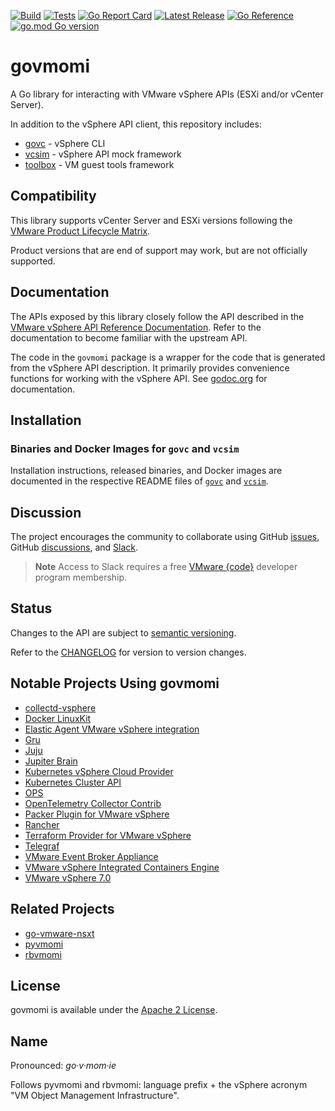 <!-- markdownlint-disable first-line-h1 no-inline-html -->

[![Build](https://github.com/zhengkes/govmomi/actions/workflows/govmomi-build.yaml/badge.svg)][ci-build]
[![Tests](https://github.com/zhengkes/govmomi/actions/workflows/govmomi-go-tests.yaml/badge.svg)][ci-tests]
[![Go Report Card](https://goreportcard.com/badge/github.com/zhengkes/govmomi)][go-report-card]
[![Latest Release](https://img.shields.io/github/release/vmware/govmomi.svg?logo=github&style=flat-square)][latest-release]
[![Go Reference](https://pkg.go.dev/badge/github.com/zhengkes/govmomi.svg)][go-reference]
[![go.mod Go version](https://img.shields.io/github/go-mod/go-version/vmware/govmomi)][go-version]

# govmomi

A Go library for interacting with VMware vSphere APIs (ESXi and/or vCenter Server).

In addition to the vSphere API client, this repository includes:

* [govc][govc] - vSphere CLI
* [vcsim][vcsim] - vSphere API mock framework
* [toolbox][toolbox] - VM guest tools framework

## Compatibility

This library supports vCenter Server and ESXi versions following the [VMware Product Lifecycle Matrix][reference-lifecycle].

Product versions that are end of support may work, but are not officially supported.

## Documentation

The APIs exposed by this library closely follow the API described in the [VMware vSphere API Reference Documentation][reference-api]. Refer to the documentation to become familiar with the upstream API.

The code in the `govmomi` package is a wrapper for the code that is generated from the vSphere API description. It primarily provides convenience functions for working with the vSphere API. See [godoc.org][reference-godoc] for documentation.

## Installation

### Binaries and Docker Images for `govc` and `vcsim`

Installation instructions, released binaries, and Docker images are documented in the respective README files of [`govc`][govc] and [`vcsim`][vcsim].

## Discussion

The project encourages the community to collaborate using GitHub [issues][govmomi-github-issues], GitHub [discussions][govmomi-github-discussions], and [Slack][slack-channel].

> **Note**
> Access to Slack requires a free [VMware {code}][slack-join] developer program membership.

## Status

Changes to the API are subject to [semantic versioning][reference-semver].

Refer to the [CHANGELOG][govmomi-changelog] for version to version changes.

## Notable Projects Using govmomi

* [collectd-vsphere][project-travisci-collectd-vsphere]
* [Docker LinuxKit][project-docker-linuxKit]
* [Elastic Agent VMware vSphere integration][project-elastic-agent]
* [Gru][project-gru]
* [Juju][project-juju]
* [Jupiter Brain][project-travisci-jupiter-brain]
* [Kubernetes vSphere Cloud Provider][project-k8s-cloud-provider]
* [Kubernetes Cluster API][project-k8s-cluster-api]
* [OPS][project-nanovms-ops]
* [OpenTelemetry Collector Contrib][opentelemetry-collector-contrib]
* [Packer Plugin for VMware vSphere][project-hashicorp-packer-plugin-vsphere]
* [Rancher][project-rancher]
* [Terraform Provider for VMware vSphere][project-hashicorp-terraform-provider-vsphere]
* [Telegraf][project-influxdata-telegraf]
* [VMware Event Broker Appliance][project-vmware-veba]
* [VMware vSphere Integrated Containers Engine][project-vmware-vic]
* [VMware vSphere 7.0][project-vmware-vsphere]

## Related Projects

* [go-vmware-nsxt][reference-go-vmware-nsxt]
* [pyvmomi][reference-pyvmomi]
* [rbvmomi][reference-rbvmomi]

## License

govmomi is available under the [Apache 2 License][govmomi-license].

## Name

Pronounced: _go·​v·​mom·​ie_

Follows pyvmomi and rbvmomi: language prefix + the vSphere acronym "VM Object Management Infrastructure".

[//]: Links

[ci-build]: https://github.com/zhengkes/govmomi/actions/workflows/govmomi-build.yaml
[ci-tests]: https://github.com/zhengkes/govmomi/actions/workflows/govmomi-go-tests.yaml
[latest-release]: https://github.com/zhengkes/govmomi/releases/latest
[govc]: govc/README.md
[govmomi-github-issues]: https://github.com/zhengkes/govmomi/issues
[govmomi-github-discussions]: https://github.com/zhengkes/govmomi/discussions
[govmomi-changelog]: CHANGELOG.md
[govmomi-license]: LICENSE.txt
[go-reference]: https://pkg.go.dev/github.com/zhengkes/govmomi
[go-report-card]: https://goreportcard.com/report/github.com/zhengkes/govmomi
[go-version]: https://github.com/zhengkes/govmomi
[opentelemetry-collector-contrib]: https://github.com/open-telemetry/opentelemetry-collector-contrib
[project-docker-linuxKit]: https://github.com/linuxkit/linuxkit/tree/master/src/cmd/linuxkit
[project-elastic-agent]: https://github.com/elastic/integrations/tree/main/packages/vsphere
[project-gru]: https://github.com/dnaeon/gru
[project-hashicorp-packer-plugin-vsphere]: https://github.com/hashicorp/packer-plugin-vsphere
[project-hashicorp-terraform-provider-vsphere]: https://github.com/hashicorp/terraform-provider-vsphere
[project-influxdata-telegraf]: https://github.com/influxdata/telegraf/tree/master/plugins/inputs/vsphere
[project-juju]: https://github.com/juju/juju
[project-k8s-cloud-provider]: https://github.com/kubernetes/cloud-provider-vsphere
[project-k8s-cluster-api]: https://github.com/kubernetes-sigs/cluster-api-provider-vsphere
[project-nanovms-ops]: https://github.com/nanovms/ops
[project-rancher]: https://github.com/rancher/rancher/blob/master/pkg/api/norman/customization/vsphere/listers.go
[project-travisci-collectd-vsphere]: https://github.com/travis-ci/collectd-vsphere
[project-travisci-jupiter-brain]: https://github.com/travis-ci/jupiter-brain
[project-vmware-veba]: https://github.com/vmware-samples/vcenter-event-broker-appliance/tree/development/vmware-event-router
[project-vmware-vic]: https://github.com/vmware/vic
[project-vmware-vsphere]: https://docs.vmware.com/en/VMware-vSphere/7.0/rn/vsphere-esxi-vcenter-server-7-vsphere-with-kubernetes-release-notes.html
[reference-api]: https://developer.vmware.com/apis/968/vsphere
[reference-godoc]: http://godoc.org/github.com/zhengkes/govmomi
[reference-go-vmware-nsxt]: https://github.com/vmware/go-vmware-nsxt
[reference-lifecycle]: https://lifecycle.vmware.com
[reference-pyvmomi]: https://github.com/vmware/pyvmomi
[reference-rbvmomi]: https://github.com/vmware/rbvmomi
[reference-semver]: http://semver.org
[slack-join]: https://developer.vmware.com/join/
[slack-channel]: https://vmwarecode.slack.com/messages/govmomi
[toolbox]: toolbox/README.md
[vcsim]: vcsim/README.md
